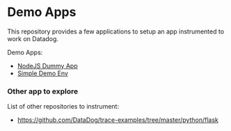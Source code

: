 
# Demo Apps

This repository provides a few applications to setup an app instrumented to work on Datadog.

Demo Apps:

- [NodeJS Dummy App](./nodejs-dummy)
- [Simple Demo Env](./simple-demo-env)

### Other app to explore

List of other repositories to instrument:

- https://github.com/DataDog/trace-examples/tree/master/python/flask
